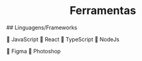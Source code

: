 <h1 align="center">Ferramentas</h1>
 ## Linguagens/Frameworks

   🎯 JavaScript
   💊 React
   🚀 TypeScript
   🔋 NodeJs


   🔗 Figma
   🌅 Photoshop